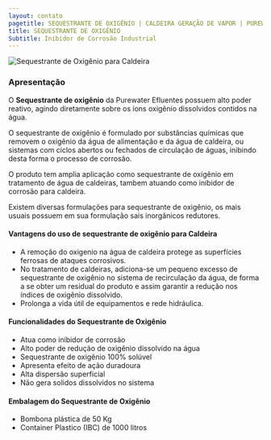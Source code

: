 ```yaml
---
layout: contato
pagetitle: SEQUESTRANTE DE OXIGÊNIO | CALDEIRA GERAÇÃO DE VAPOR | PUREWATER EFLUENTES
title: SEQUESTRANTE DE OXIGÊNIO
Subtitle: Inibidor de Corrosão Industrial
---
```

<img class="img-responsive pull-right" style="max-width: 100%;" src="../../website/images/sequestrante-de-oxigenio-caldeira.png" alt="Sequestrante de Oxigênio para Caldeira">

### Apresentação
O **Sequestrante de oxigênio** da Purewater Efluentes possuem alto poder reativo, agindo diretamente sobre os íons oxigênio dissolvidos contidos na água.

O sequestrante de oxigênio é formulado por substâncias químicas que removem o oxigênio da água de alimentação e da água de caldeira, ou sistemas com ciclos abertos ou fechados de circulação de águas, inibindo desta forma o processo de corrosão.

O produto tem amplia aplicação como sequestrante de oxigênio em tratamento de água de caldeiras, tambem atuando como inibidor de corrosão para caldeira.

Existem diversas formulações para sequestrante de oxigênio, os mais usuais possuem em sua formulação sais inorgânicos redutores.

#### **Vantagens do uso de sequestrante de oxigênio para Caldeira**

- A remoção do oxigenio na água de caldeira protege as superfícies ferrosas de ataques corrosivos.
- No tratamento de caldeiras, adiciona-se um pequeno excesso de sequestrante de oxigênio no sistema de recirculação da água, de forma a se obter um residual do produto e assim garantir a redução nos índices de oxigênio dissolvido.
- Prolonga a vida útil de equipamentos e rede hidráulica.


#### **Funcionalidades do Sequestrante de Oxigênio**

- Atua como inibidor de corrosão
- Alto poder de redução de oxigênio dissolvido na água
- Sequestrante de oxigênio 100% solúvel
- Apresenta efeito de ação duradoura
- Alta dispersão superficial
- Não gera solidos dissolvidos no sistema

#### **Embalagem do Sequestrante de Oxigênio**

- Bombona plástica de 50 Kg
- Container Plastico (IBC) de 1000 litros



